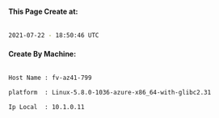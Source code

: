 
   
#### This Page Create at:

```bash

2021-07-22 - 18:50:46 UTC

```

#### Create By Machine:

```bash

Host Name : fv-az41-799

platform  : Linux-5.8.0-1036-azure-x86_64-with-glibc2.31

Ip Local  : 10.1.0.11

```


